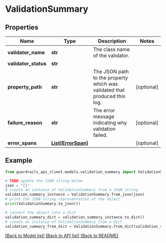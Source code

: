# ValidationSummary


## Properties

Name | Type | Description | Notes
------------ | ------------- | ------------- | -------------
**validator_name** | **str** | The class name of the validator. | 
**validator_status** | **str** |  | 
**property_path** | **str** | The JSON path to the property which was validated that produced this log. | [optional] 
**failure_reason** | **str** | The error message indicating why validation failed. | [optional] 
**error_spans** | [**List[ErrorSpan]**](ErrorSpan.md) |  | [optional] 

## Example

```python
from guardrails_api_client.models.validation_summary import ValidationSummary

# TODO update the JSON string below
json = "{}"
# create an instance of ValidationSummary from a JSON string
validation_summary_instance = ValidationSummary.from_json(json)
# print the JSON string representation of the object
print(ValidationSummary.to_json())

# convert the object into a dict
validation_summary_dict = validation_summary_instance.to_dict()
# create an instance of ValidationSummary from a dict
validation_summary_from_dict = ValidationSummary.from_dict(validation_summary_dict)
```
[[Back to Model list]](../README.md#documentation-for-models) [[Back to API list]](../README.md#documentation-for-api-endpoints) [[Back to README]](../README.md)


